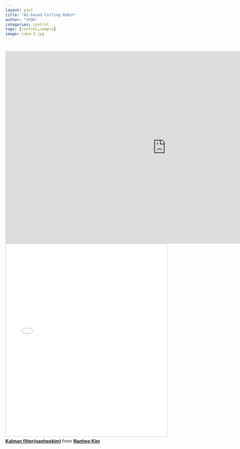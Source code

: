 ```yaml
---
layout: post
title: "AI-based Curling Robot"
author: "nh9k"
categories: control
tags: [control,sample]
image: cuba-3.jpg
---
```

<br>
<iframe width="1000" height="600" src="https://www.youtube.com/embed/6dFxgervPwc" frameborder="0" allow="accelerometer; autoplay; encrypted-media; gyroscope; picture-in-picture" allowfullscreen></iframe>  
<br>
<iframe src="//www.slideshare.net/slideshow/embed_code/key/46jrTEci0rPi3H" width="1000" height="600" frameborder="0" marginwidth="0" marginheight="0" scrolling="no" style="border:1px solid #CCC; border-width:1px; margin-bottom:5px; max-width: 100%;" allowfullscreen> </iframe>  
<div style="margin-bottom:5px"> <strong> <a href="//www.slideshare.net/ssuserf5270f/kalman-filternanheekim" title="Kalman filter(nanheekim)" target="_blank">Kalman filter(nanheekim)</a> </strong> from <strong><a href="https://www.slideshare.net/ssuserf5270f" target="_blank">Nanhee Kim</a></strong> </div>
<br>
<br>
<br>
<br>
<br>
<br>